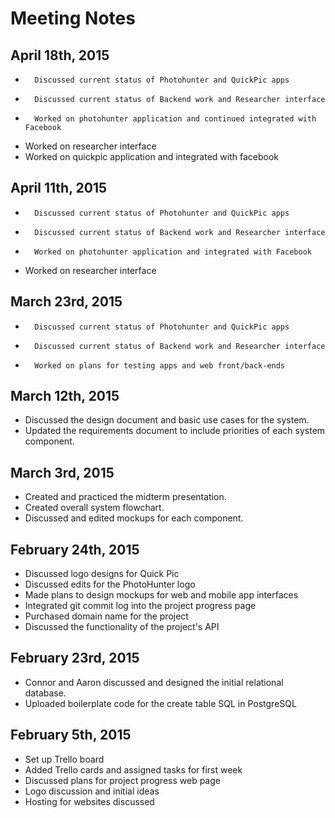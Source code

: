 Meeting Notes
=============

April 18th, 2015
---------------

-		Discussed current status of Photohunter and QuickPic apps
-		Discussed current status of Backend work and Researcher interface
-		Worked on photohunter application and continued integrated with Facebook
-   Worked on researcher interface
-   Worked on quickpic application and integrated with facebook

April 11th, 2015
---------------

-		Discussed current status of Photohunter and QuickPic apps
-		Discussed current status of Backend work and Researcher interface
-		Worked on photohunter application and integrated with Facebook
-   Worked on researcher interface

March 23rd, 2015
---------------

-		Discussed current status of Photohunter and QuickPic apps
-		Discussed current status of Backend work and Researcher interface
-		Worked on plans for testing apps and web front/back-ends

March 12th, 2015
---------------

-   Discussed the design document and basic use cases for the system.
-   Updated the requirements document to include priorities of each system component.  

March 3rd, 2015
--------------
-   Created and practiced the midterm presentation.
-   Created overall system flowchart.
-   Discussed and edited mockups for each component.

February 24th, 2015
-------------------

-   Discussed logo designs for Quick Pic
-   Discussed edits for the PhotoHunter logo
-   Made plans to design mockups for web and mobile app interfaces
-   Integrated git commit log into the project progress page
-   Purchased domain name for the project
-   Discussed the functionality of the project's API

February 23rd, 2015
-------------------

-   Connor and Aaron discussed and designed the initial relational database.
-   Uploaded boilerplate code for the create table SQL in PostgreSQL


February 5th, 2015
------------------

-   Set up Trello board
-   Added Trello cards and assigned tasks for first week
-   Discussed plans for project progress web page
-   Logo discussion and initial ideas
-   Hosting for websites discussed

